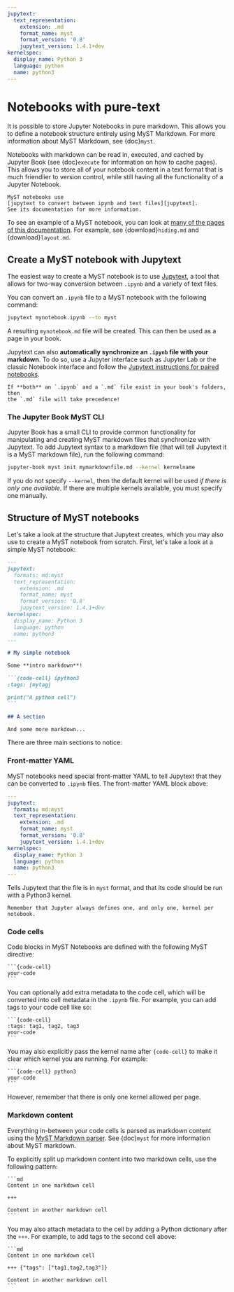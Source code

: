 ```yaml
---
jupytext:
  text_representation:
    extension: .md
    format_name: myst
    format_version: '0.8'
    jupytext_version: 1.4.1+dev
kernelspec:
  display_name: Python 3
  language: python
  name: python3
---
```


# Notebooks with pure-text

It is possible to store Jupyter Notebooks in pure markdown. This allows you
to define a notebook structure entirely using MyST Markdown. For more information
about MyST Markdown, see {doc}`myst`.

Notebooks with markdown can be read in, executed, and cached by Jupyter Book (see {doc}`execute` for
information on how to cache pages). This allows you to store all of your
notebook content in a text format that is much friendlier to version control,
while still having all the functionality of a Jupyter Notebook.

```{note}
MyST notebooks use
[jupytext to convert between ipynb and text files][jupytext].
See its documentation for more information.
```

To see an example of a MyST notebook, you can look at
[many of the pages of this documentation](https://github.com/ExecutableBookProject/cli/tree/master/docs).
For example, see {download}`hiding.md` and {download}`layout.md`.

## Create a MyST notebook with Jupytext

The easiest way to create a MyST notebook is to use [Jupytext][jupytext], a tool
that allows for two-way conversion between `.ipynb` and a variety of text files.

You can convert an `.ipynb` file to a MyST notebook with the following command:

```bash
jupytext mynotebook.ipynb --to myst
```

A resulting `mynotebook.md` file will be created. This can then be used as a page
in your book.

Jupytext can also **automatically synchronize an `.ipynb` file with your markdown**.
To do so, use a Jupyter interface such as Jupyter Lab or the classic Notebook interface
and follow the [Jupytext instructions for paired notebooks](https://jupytext.readthedocs.io/en/latest/using-server.html#paired-notebooks).

```{sidebar} Markdown takes precedence
If **both** an `.ipynb` and a `.md` file exist in your book's folders, then
the `.md` file will take precedence!
```

### The Jupyter Book MyST CLI

Jupyter Book has a small CLI to provide common functionality for manipulating and
creating MyST markdown files that synchronize with Jupytext. To add Jupytext syntax
to a markdown file (that will tell Jupytext it is a MyST markdown file), run the
following command:

```bash
jupyter-book myst init mymarkdownfile.md --kernel kernelname
```

If you do not specify `--kernel`, then the default kernel will be used *if there is
only one available*. If there are multiple kernels available, you must specify one
manually.


## Structure of MyST notebooks

Let's take a look at the structure that Jupytext creates, which you may also use
to create a MyST notebook from scratch. First, let's take a look at a simple MyST notebook:

````md
---
jupytext:
  formats: md:myst
  text_representation:
    extension: .md
    format_name: myst
    format_version: '0.8'
    jupytext_version: 1.4.1+dev
kernelspec:
  display_name: Python 3
  language: python
  name: python3
---

# My simple notebook

Some **intro markdown**!

```{code-cell} ipython3
:tags: [mytag]

print("A python cell")
```

## A section

And some more markdown...
````

There are three main sections to notice:

### Front-matter YAML

MyST notebooks need special front-matter YAML to tell Jupytext that they
can be converted to `.ipynb` files. The front-matter YAML block above:

```yaml
---
jupytext:
  formats: md:myst
  text_representation:
    extension: .md
    format_name: myst
    format_version: '0.8'
    jupytext_version: 1.4.1+dev
kernelspec:
  display_name: Python 3
  language: python
  name: python3
---
```

Tells Jupytext that the file is in `myst` format, and that its code should
be run with a Python3 kernel.

```{sidebar}
Remember that Jupyter always defines one, and only one, kernel per notebook.
```

### Code cells

Code blocks in MyST Notebooks are defined with the following MyST directive:

````
```{code-cell}
your-code
```
````

You can optionally add extra metadata to the code cell, which will be converted
into cell metadata in the `.ipynb` file. For example, you can add tags to your code
cell like so:

````
```{code-cell}
:tags: tag1, tag2, tag3
your-code
```
````

You may also explicitly pass the kernel name after `{code-cell}` to make it clear which
kernel you are running. For example:

````
```{code-cell} python3
your-code
```
````

However, remember that there is only one kernel allowed per page.

### Markdown content

Everything in-between your code cells is parsed as markdown content using the
[MyST Markdown parser](https://myst-parser.readthedocs.io/). See {doc}`myst` for
more information about MyST markdown.

To explicitly split up markdown content into two markdown cells, use the following
pattern:

````
```md
Content in one markdown cell

+++

Content in another markdown cell
```
````

You may also attach metadata to the cell by adding a Python dictionary after the `+++`.
For example, to add tags to the second cell above:

````
```md
Content in one markdown cell

+++ {"tags": ["tag1,tag2,tag3"]}

Content in another markdown cell
```
````

[jupytext]: https://jupytext.readthedocs.io/

